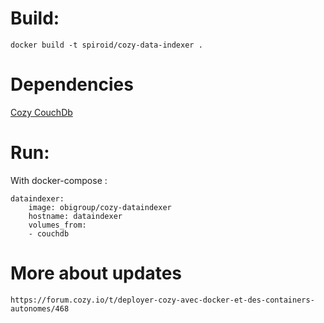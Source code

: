 # Build:

```
docker build -t spiroid/cozy-data-indexer .
```


# Dependencies

[Cozy CouchDb](https://registry.hub.docker.com/u/spiroid/cozy-couchdb/)


# Run:

With docker-compose :

```
dataindexer:
    image: obigroup/cozy-dataindexer
    hostname: dataindexer
    volumes_from:
    - couchdb
```


# More about updates

```
https://forum.cozy.io/t/deployer-cozy-avec-docker-et-des-containers-autonomes/468
```
